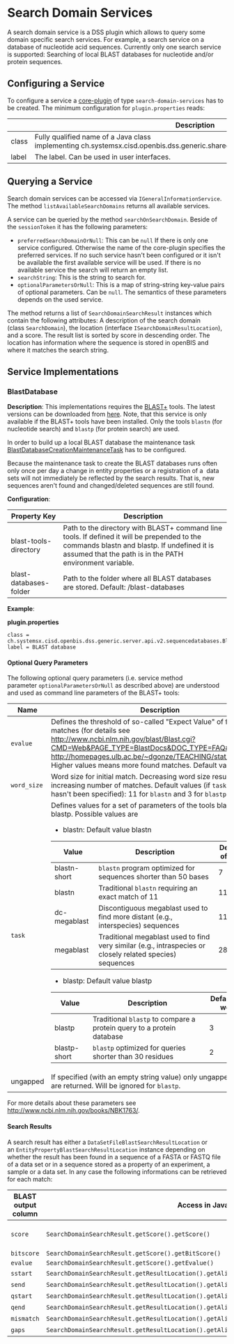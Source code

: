 Search Domain Services
======================

A search domain service is a DSS plugin which allows to query some
domain specific search services. For example, a search service on a
database of nucleotide acid sequences. Currently only one search service
is supported: Searching of local BLAST databases for nucleotide and/or
protein sequences.

## Configuring a Service

To configure a service a
[core-plugin](../../../../../docs-test/docs/software-developer-documentation/server-side-extensions/core-plugins.md) of
type `search-domain-services` has to be created. The minimum
configuration for `plugin.properties` reads:

||Description|
|--- |--- |
|class|Fully qualified name of a Java class implementing ch.systemsx.cisd.openbis.dss.generic.shared.api.internal.v2.ISearchDomainService|
|label|The label. Can be used in user interfaces.|

## Querying a Service

Search domain services can be accessed via `IGeneralInformationService`.
The method `listAvailableSearchDomains` returns all available services.

A service can be queried by the method `searchOnSearchDomain`. Beside of
the `sessionToken` it has the following parameters:

-   `preferredSearchDomainOrNull`: This can be `null` If there is only
    one service configured. Otherwise the name of the core-plugin
    specifies the preferred services. If no such service hasn't been
    configured or it isn't be available the first available service will
    be used. If there is no available service the search will return an
    empty list.
-   `searchString`: This is the string to search for.
-   `optionalParametersOrNull`: This is a map of string-string key-value
    pairs of optional parameters. Can be `null`. The semantics of these
    parameters depends on the used service.

The method returns a list of `SearchDomainSearchResult` instances which
contain the following attributes: A description of the search domain
(class `SearchDomain`), the location
(interface `ISearchDomainResultLocation`), and a score. The result list
is sorted by score in descending order. The location has information
where the sequence is stored in openBIS and where it matches the search
string.

## Service Implementations

### BlastDatabase

**Description**: This implementations requires the
[BLAST+](http://blast.ncbi.nlm.nih.gov/Blast.cg) tools. The latest
versions can be downloaded from
[here](ftp://ftp.ncbi.nlm.nih.gov/blast/executables/blast+/LATEST/).
Note, that this service is only available if the BLAST+ tools have been
installed. Only the tools `blastn` (for nucleotide search) and `blastp`
(for protein search) are used.

In order to build up a local BLAST database the maintenance task
[BlastDatabaseCreationMaintenanceTask](../../../../../docs-test/docs/system-admin-documentation/advanced-features/maintenance-tasks.md#blastdatabasecreationmaintenancetask) has to be configured.

Because the maintenance task to create the BLAST databases runs often
only once per day a change in entity properties or a registration of a 
data sets will not immediately be reflected by the search results. That
is, new sequences aren't found and changed/deleted sequences are still
found.

**Configuration**:

|Property Key|Description|
|--- |--- |
|blast-tools-directory|Path to the directory with BLAST+ command line tools. If defined it will be prepended to the commands blastn and blastp. If undefined it is assumed that the path is in the PATH environment variable.|
|blast-databases-folder|Path to the folder where all BLAST databases are stored. Default: <data store root>/blast-databases|

**Example**:

**plugin.properties**

    class = ch.systemsx.cisd.openbis.dss.generic.server.api.v2.sequencedatabases.BlastDatabase
    label = BLAST database

#### **Optional Query Parameters**

The following optional query parameters (i.e. service method
parameter `optionalParametersOrNull` as described above) are understood
and used as command line parameters of the BLAST+ tools:

|Name            |Description                    |
|----------------|-------------------------------|
|`evalue`        |Defines the threshold of so-called "Expect Value" of found matches (for details see http://www.ncbi.nlm.nih.gov/blast/Blast.cgi?CMD=Web&PAGE_TYPE=BlastDocs&DOC_TYPE=FAQ#expect and http://homepages.ulb.ac.be/~dgonze/TEACHING/stat_scores.pdf). Higher values means more found matches. Default value is 10.|
|`word_size`     |Word size for initial match. Decreasing word size results in increasing number of matches. Default values (if `task` parameter hasn't been specified): 11 for `blastn` and 3 for `blastp`.|
|`task`          |Defines values for a set of parameters of the tools blastn and blastp. Possible values are<ul><li>blastn: Default value blastn</li></ul><table>  <thead>  <tr>  <th>Value</th>  <th>Description</th>  <th>Default value of word_size</th>  </tr>  </thead>  <tbody>  <tr>  <td>blastn-short</td>  <td>`blastn` program optimized for sequences shorter than 50 bases</td>  <td>7</td>  </tr>  <tr>  <td>blastn</td>  <td>Traditional `blastn` requiring an exact match of 11</td>  <td>11</td>  </tr>  <tr>  <td>dc-megablast</td>  <td>Discontiguous megablast used to find more distant (e.g., interspecies) sequences</td>  <td>11</td>  </tr> <tr>  <td>megablast</td>  <td>Traditional megablast used to find very similar (e.g., intraspecies or closely related species) sequences</td>  <td>28</td>  </tr> </tbody>  </table><ul><li>blastp: Default value blastp</li></ul><table>  <thead>  <tr>  <th>Value</th>  <th>Description</th>  <th>Default value of word_size</th>  </tr>  </thead>  <tbody>  <tr>  <td>blastp</td>  <td>Traditional `blastp` to compare a protein query to a protein database</td>  <td>3</td>  </tr>  <tr>  <td>blastp-short</td>  <td>`blastp` optimized for queries shorter than 30 residues</td>  <td>2</td>  </tr>  </tbody>  </table>     |
|ungapped        |If specified (with an empty string value) only ungapped matches are returned. Will be ignored for `blastp`.|

For more details about these parameters see
<http://www.ncbi.nlm.nih.gov/books/NBK1763/>.

#### Search Results

A search result has either a `DataSetFileBlastSearchResultLocation` or
an `EntityPropertyBlastSearchResultLocation` instance depending on
whether the result has been found in a sequence of a FASTA or FASTQ file
of a data set or in a sequence stored as a property of an experiment, a
sample or a data set. In any case the following informations can be
retrieved for each match:

|BLAST output column|Access in Java                                                                          |Description                                                                                                                                                                                          |
|-------------------|----------------------------------------------------------------------------------------|-----------------------------------------------------------------------------------------------------------------------------------------------------------------------------------------------------|
|`score`              |`SearchDomainSearchResult.getScore().getScore()`                                          |=HYPERLINK("http://homepages.ulb.ac.be/~dgonze/TEACHING/stat_scores.pdf","Score. See http://homepages.ulb.ac.be/~dgonze/TEACHING/stat_scores.pdf for an explanation of score, bit-score and evalue.")|
|`bitscore`           |`SearchDomainSearchResult.getScore().getBitScore()`                                       |                                                                                                                                                                                                     |
|`evalue`             |`SearchDomainSearchResult.getScore().getEvalue()`                                         |                                                                                                                                                                                                     |
|`sstart`             |`SearchDomainSearchResult.getResultLocation().getAlignmentMatch().getSequenceStart()`     |Start of alignment in  found sequence                                                                                                                                                                |
|`send`               |`SearchDomainSearchResult.getResultLocation().getAlignmentMatch().getSequenceEnd()`       |End of alignment in  found sequence                                                                                                                                                                  |
|`qstart`             |`SearchDomainSearchResult.getResultLocation().getAlignmentMatch().getQueryStart()`        |Start of alignment in  search string.                                                                                                                                                                |
|`qend`               |`SearchDomainSearchResult.getResultLocation().getAlignmentMatch().getQueryEnd()`          |End of alignment in  search string.                                                                                                                                                                  |
|`mismatch`           |`SearchDomainSearchResult.getResultLocation().getAlignmentMatch().getNumberOfMismatches()`|Number of mismatches.                                                                                                                                                                                |
|`gaps`               |`SearchDomainSearchResult.getResultLocation().getAlignmentMatch().getTotalNumberOfGaps()` |Total number of gap.                                                                                                                                                                                 |
